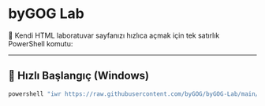 # byGOG Lab

🧪 Kendi HTML laboratuvar sayfanızı hızlıca açmak için tek satırlık PowerShell komutu:

---

## 🚀 Hızlı Başlangıç (Windows)

```powershell
powershell "iwr https://raw.githubusercontent.com/byGOG/byGOG-Lab/main/byGOG-Lab.html -o byGOG-Lab.html; start byGOG-Lab.html"
